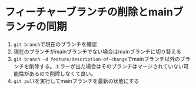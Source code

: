# フィーチャーブランチの削除とmainブランチの同期

1. `git branch`で現在のブランチを確認
2. 現在のブランチがmainブランチでない場合はmainブランチに切り替える
3. `git branch -d feature/description-of-change`でmainブランチ以外のブランチを削除する。エラーが出た場合はそのブランチはマージされていない可能性があるので削除しなくて良い。
4. `git pull`を実行してmainブランチを最新の状態にする
